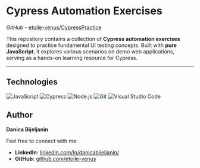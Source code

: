 # Cypress Automation Exercises

*GitHub* - [etoile-venus/CypressPractice](https://github.com/etoile-venus/CypressPractice)

This repository contains a collection of **Cypress automation exercises** designed to practice fundamental UI testing concepts. Built with **pure JavaScript**, it explores various scenarios on demo web applications, serving as a hands-on learning resource for Cypress.

---

## Technologies

![JavaScript](https://img.shields.io/badge/JavaScript-F7DF1E?style=for-the-badge&logo=javascript&logoColor=black)
![Cypress](https://img.shields.io/badge/Cypress-17202C?style=for-the-badge&logo=cypress&logoColor=white)
![Node.js](https://img.shields.io/badge/Node.js-339933?style=for-the-badge&logo=node.js&logoColor=white)
![Git](https://img.shields.io/badge/Git-F05032?style=for-the-badge&logo=git&logoColor=white)
![Visual Studio Code](https://img.shields.io/badge/VS_Code-007ACC?style=for-the-badge&logo=visual-studio-code&logoColor=white)

## Author
**Danica Bijeljanin**

Feel free to connect with me:
- **LinkedIn:** [linkedin.com/in/danicabijeljanin/](https://linkedin.com/in/danicabijeljanin/)  
- **GitHub:** [github.com/etoile-venus](https://github.com/etoile-venus)
